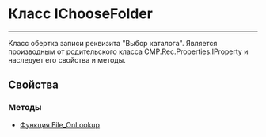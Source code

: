 ﻿---
Link: CMP.Rec.Properties.IChooseFolder
---

<!--- Навигация
[Имя проекта](#)
-->

# Класс IChooseFolder
---

Класс обертка записи реквизита "Выбор каталога".
Является производным от родительского класса CMP.Rec.Properties.IProperty и наследует его свойства и методы.

<!---
## Примеры
-->

## Свойства

<!--
### Типы
* [Тип 1](#)
-->

### Методы
* [Функция File_OnLookup](File_OnLookup)
